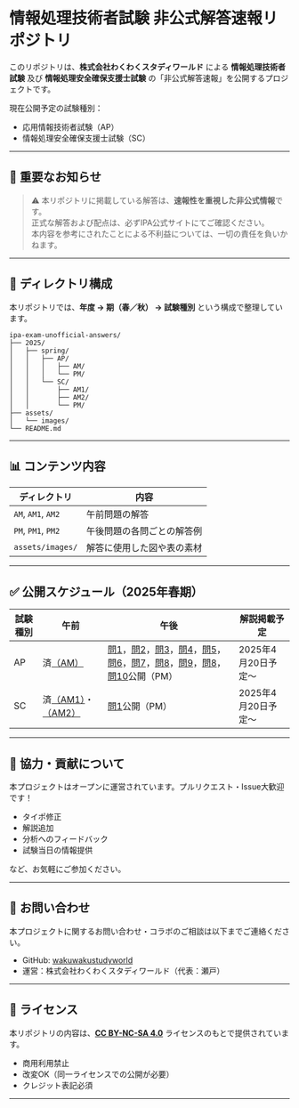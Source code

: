 
# 情報処理技術者試験 非公式解答速報リポジトリ

このリポジトリは、**株式会社わくわくスタディワールド** による **情報処理技術者試験** 及び **情報処理安全確保支援士試験** の「非公式解答速報」を公開するプロジェクトです。

現在公開予定の試験種別：

- 応用情報技術者試験（AP）
- 情報処理安全確保支援士試験（SC）

---

## 📌 重要なお知らせ

> ⚠️ 本リポジトリに掲載している解答は、**速報性を重視した非公式情報**です。  
> 正式な解答および配点は、必ずIPA公式サイトにてご確認ください。  
> 本内容を参考にされたことによる不利益については、一切の責任を負いかねます。

---

## 📁 ディレクトリ構成

本リポジトリでは、**年度 → 期（春／秋） → 試験種別** という構成で整理しています。

```plaintext
ipa-exam-unofficial-answers/
├── 2025/
│   ├── spring/
│   │   ├── AP/
│   │   │   ├── AM/
│   │   │   └── PM/
│   │   └── SC/
│   │       ├── AM1/
│   │       ├── AM2/
│   │       └── PM/
├── assets/
│   └── images/
└── README.md
```

---

## 📊 コンテンツ内容

| ディレクトリ         | 内容 |
|----------------------|------|
| `AM`, `AM1`, `AM2`   | 午前問題の解答 |
| `PM`, `PM1`, `PM2`   | 午後問題の各問ごとの解答例 |
| `assets/images/`     | 解答に使用した図や表の素材 |

---

## ✅ 公開スケジュール（2025年春期）

| 試験種別 | 午前 | 午後 | 解説掲載予定 |
|----------|------|------|----------------|
| AP       | 済<a href="./2025/spring/AP/AM/2025h_ap_am_answer.md">（AM）</a> |  <a href="./2025/spring/AP/PM/2025h_ap_pm_1_answer.md">問1</a>，<a href="./2025/spring/AP/PM/2025h_ap_pm_2_answer.md">問2</a>，<a href="./2025/spring/AP/PM/2025h_ap_pm_3_answer.md">問3</a>，<a href="./2025/spring/AP/PM/2025h_ap_pm_4_answer.md">問4</a>，<a href="./2025/spring/AP/PM/2025h_ap_pm_5_answer.md">問5</a>，<a href="./2025/spring/AP/PM/2025h_ap_pm_6_answer.md">問6</a>，<a href="./2025/spring/AP/PM/2025h_ap_pm_7_answer.md">問7</a>，<a href="./2025/spring/AP/PM/2025h_ap_pm_9_answer.md">問8</a>，<a href="./2025/spring/AP/PM/2025h_ap_pm_9_answer.md">問9</a>，<a href="./2025/spring/AP/PM/2025h_ap_pm_9_answer.md">問8</a>，<a href="./2025/spring/AP/PM/2025h_ap_pm_10_answer.md">問10</a>公開（PM）| 2025年4月20日予定〜 |
| SC       | 済<a href="./2025/spring/SC/AM1/2025h_koudo_am1_answer.md">（AM1）</a>・<a href="./2025/spring/SC/AM2/2025h_sc_am2_answer.md">（AM2）</a> | <a href="./2025/spring/SC/PM/2025h_sc_pm_1_answer.md">問1</a>公開（PM） | 2025年4月20日予定〜 |

---

## 🤝 協力・貢献について

本プロジェクトはオープンに運営されています。プルリクエスト・Issue大歓迎です！

- タイポ修正
- 解説追加
- 分析へのフィードバック
- 試験当日の情報提供

など、お気軽にご参加ください。

---

## 📮 お問い合わせ

本プロジェクトに関するお問い合わせ・コラボのご相談は以下までご連絡ください。

- GitHub: [wakuwakustudyworld](https://github.com/wakuwakustudyworld)
- 運営：株式会社わくわくスタディワールド（代表：瀬戸）

---

## 🔖 ライセンス

本リポジトリの内容は、**[CC BY-NC-SA 4.0](https://creativecommons.org/licenses/by-nc-sa/4.0/deed.ja)** ライセンスのもとで提供されています。

- 商用利用禁止
- 改変OK（同一ライセンスでの公開が必要）
- クレジット表記必須

---
